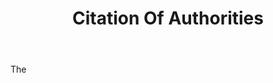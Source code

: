 ---
title: Citation Of Authorities
letter: C
permalink: "/definitions/bld-citation-of-authorities.html"
body: The
published_at: '2018-07-07'
source: Black's Law Dictionary 2nd Ed (1910)
layout: post
---
